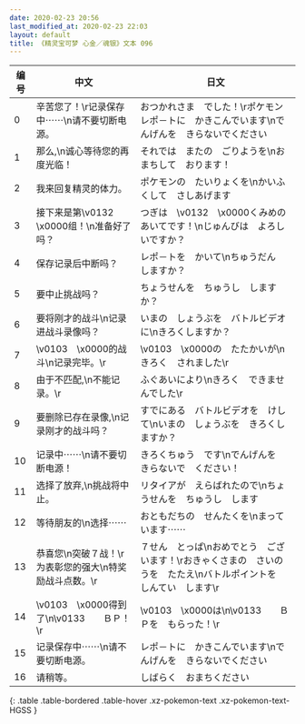 ```yaml
---
date: 2020-02-23 20:56
last_modified_at: 2020-02-23 22:03
layout: default
title: 《精灵宝可梦 心金／魂银》文本 096
---
```

| 编号 | 中文 | 日文 |
| ---- | ---- | ---- |
| 0 | 辛苦您了！\r记录保存中⋯⋯\n请不要切断电源。 | おつかれさま　でした！\rポケモンレポ－トに　かきこんでいます\nでんげんを　きらないでください |
| 1 | 那么,\n诚心等待您的再度光临！ | それでは　またの　ごりようを\nおまちして　おります！ |
| 2 | 我来回复精灵的体力。 | ポケモンの　たいりょくを\nかいふくして　さしあげます |
| 3 | 接下来是第\v0132　\x0000组！\n准备好了吗？ | つぎは　\v0132　\x0000くみめの　あいてです！\nじゅんびは　よろしいですか？ |
| 4 | 保存记录后中断吗？ | レポ－トを　かいて\nちゅうだん　しますか？ |
| 5 | 要中止挑战吗？ | ちょうせんを　ちゅうし　しますか？ |
| 6 | 要将刚才的战斗\n记录进战斗录像吗？ | いまの　しょうぶを　バトルビデオに\nきろくしますか？ |
| 7 | \v0103　\x0000的战斗\n记录完毕。\r | \v0103　\x0000の　たたかいが\nきろく　されました\r |
| 8 | 由于不匹配,\n不能记录。\r | ふぐあいにより\nきろく　できませんでした\r |
| 9 | 要删除已存在录像,\n记录刚才的战斗吗？ | すでにある　バトルビデオを　けして\nいまの　しょうぶを　きろくしますか？ |
| 10 | 记录中⋯⋯\n请不要切断电源！　 | きろくちゅう　です\nでんげんを　きらないで　ください！　 |
| 11 | 选择了放弃,\n挑战将中止。 | リタイアが　えらばれたので\nちょうせんを　ちゅうし　します |
| 12 | 等待朋友的\n选择⋯⋯ | おともだちの　せんたくを\nまっています⋯⋯ |
| 13 | 恭喜您\n突破７战！\r为表彰您的强大\n特奖励战斗点数。\r | ７せん　とっぱ\nおめでとう　ございます！\rおきゃくさまの　さいのうを　たたえ\nバトルポイントを　しんてい　します\r |
| 14 | \v0103　\x0000得到了\n\v0133　　ＢＰ！\r | \v0103　\x0000は\n\v0133　　ＢＰを　もらった！\r |
| 15 | 记录保存中⋯⋯\n请不要切断电源。 | レポ－トに　かきこんでいます\nでんげんを　きらないでください |
| 16 | 请稍等。 | しばらく　おまちください |
{: .table .table-bordered .table-hover .xz-pokemon-text .xz-pokemon-text-HGSS }